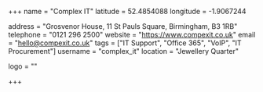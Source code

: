 +++
name = "Complex IT"
latitude = 52.4854088
longitude = -1.9067244

address = "Grosvenor House, 11 St Pauls Square, Birmingham, B3 1RB"
telephone = "0121 296 2500"
website = "https://www.compexit.co.uk"
email = "hello@compexit.co.uk"
tags = ["IT Support", "Office 365", "VoIP", "IT Procurement"]
username = "complex_it"
location = "Jewellery Quarter"

logo = ""

+++
